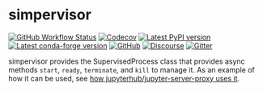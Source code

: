 # simpervisor

[![GitHub Workflow Status](https://img.shields.io/github/workflow/status/jupyterhub/simpervisor/Test?logo=github)](https://github.com/jupyterhub/simpervisor/actions)
[![Codecov](https://img.shields.io/codecov/c/github/jupyterhub/simpervisor?logo=codecov&logoColor=white)](https://codecov.io/gh/jupyterhub/simpervisor)
[![Latest PyPI version](https://img.shields.io/pypi/v/simpervisor?logo=pypi)](https://pypi.python.org/pypi/simpervisor)
[![Latest conda-forge version](https://img.shields.io/conda/vn/conda-forge/simpervisor?logo=conda-forge)](https://anaconda.org/conda-forge/simpervisor)
[![GitHub](https://img.shields.io/badge/issue_tracking-github-blue?logo=github)](https://github.com/jupyterhub/simpervisor/issues)
[![Discourse](https://img.shields.io/badge/help_forum-discourse-blue?logo=discourse)](https://discourse.jupyter.org/c/jupyterhub)
[![Gitter](https://img.shields.io/badge/social_chat-gitter-blue?logo=gitter)](https://gitter.im/jupyterhub/jupyterhub)

simpervisor provides the SupervisedProcess class that provides async methods
`start`, `ready`, `terminate`, and `kill` to manage it. As an example of how it
can be used, see [how jupyterhub/jupyter-server-proxy uses it][].

[how jupyterhub/jupyter-server-proxy uses it]: https://github.com/jupyterhub/jupyter-server-proxy/blob/969850eb0be2f8d016974104497109e0d13ddc94/jupyter_server_proxy/handlers.py#L650-L660
